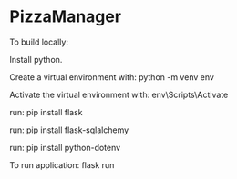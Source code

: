 # PizzaManager

To build locally:

Install python.

Create a virtual environment with:  python -m venv env

Activate the virtual environment with:  env\Scripts\Activate

run:  pip install flask

run:  pip install flask-sqlalchemy

run:  pip install python-dotenv

To run application:  flask run
